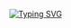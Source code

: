 [![Typing SVG](https://readme-typing-svg.herokuapp.com?lines=Laboratory+works;3+semester;C++)](https://git.io/typing-svg)
